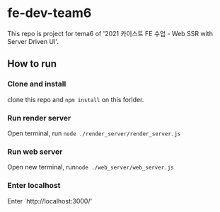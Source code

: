 # fe-dev-team6
This repo is project for tema6 of '2021 카이스트 FE 수업 - Web SSR with Server Driven UI'.


## How to run
### Clone and install
clone this repo and `npm install` on this forlder.

### Run render server
Open terminal, run `node ./render_server/render_server.js`

### Run web server
Open new terminal, run`node ./web_server/web_server.js`

### Enter localhost
Enter `http://localhost:3000/'
